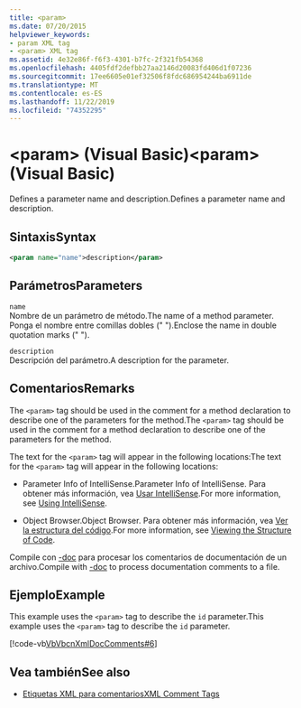 ```yaml
---
title: <param>
ms.date: 07/20/2015
helpviewer_keywords:
- param XML tag
- <param> XML tag
ms.assetid: 4e32e86f-f6f3-4301-b7fc-2f321fb54368
ms.openlocfilehash: 4405fdf2defbb27aa2146d20083fd406d1f07236
ms.sourcegitcommit: 17ee6605e01ef32506f8fdc686954244ba6911de
ms.translationtype: MT
ms.contentlocale: es-ES
ms.lasthandoff: 11/22/2019
ms.locfileid: "74352295"
---
```

# <a name="param-visual-basic"></a><span data-ttu-id="4dbd2-101">\<param> (Visual Basic)</span><span class="sxs-lookup"><span data-stu-id="4dbd2-101">\<param> (Visual Basic)</span></span>
<span data-ttu-id="4dbd2-102">Defines a parameter name and description.</span><span class="sxs-lookup"><span data-stu-id="4dbd2-102">Defines a parameter name and description.</span></span>  
  
## <a name="syntax"></a><span data-ttu-id="4dbd2-103">Sintaxis</span><span class="sxs-lookup"><span data-stu-id="4dbd2-103">Syntax</span></span>  
  
```xml  
<param name="name">description</param>  
```  
  
## <a name="parameters"></a><span data-ttu-id="4dbd2-104">Parámetros</span><span class="sxs-lookup"><span data-stu-id="4dbd2-104">Parameters</span></span>  
 `name`  
 <span data-ttu-id="4dbd2-105">Nombre de un parámetro de método.</span><span class="sxs-lookup"><span data-stu-id="4dbd2-105">The name of a method parameter.</span></span> <span data-ttu-id="4dbd2-106">Ponga el nombre entre comillas dobles (" ").</span><span class="sxs-lookup"><span data-stu-id="4dbd2-106">Enclose the name in double quotation marks (" ").</span></span>  
  
 `description`  
 <span data-ttu-id="4dbd2-107">Descripción del parámetro.</span><span class="sxs-lookup"><span data-stu-id="4dbd2-107">A description for the parameter.</span></span>  
  
## <a name="remarks"></a><span data-ttu-id="4dbd2-108">Comentarios</span><span class="sxs-lookup"><span data-stu-id="4dbd2-108">Remarks</span></span>  
 <span data-ttu-id="4dbd2-109">The `<param>` tag should be used in the comment for a method declaration to describe one of the parameters for the method.</span><span class="sxs-lookup"><span data-stu-id="4dbd2-109">The `<param>` tag should be used in the comment for a method declaration to describe one of the parameters for the method.</span></span>  
  
 <span data-ttu-id="4dbd2-110">The text for the `<param>` tag will appear in the following locations:</span><span class="sxs-lookup"><span data-stu-id="4dbd2-110">The text for the `<param>` tag will appear in the following locations:</span></span>  
  
- <span data-ttu-id="4dbd2-111">Parameter Info of IntelliSense.</span><span class="sxs-lookup"><span data-stu-id="4dbd2-111">Parameter Info of IntelliSense.</span></span> <span data-ttu-id="4dbd2-112">Para obtener más información, vea [Usar IntelliSense](/visualstudio/ide/using-intellisense).</span><span class="sxs-lookup"><span data-stu-id="4dbd2-112">For more information, see [Using IntelliSense](/visualstudio/ide/using-intellisense).</span></span>  
  
- <span data-ttu-id="4dbd2-113">Object Browser.</span><span class="sxs-lookup"><span data-stu-id="4dbd2-113">Object Browser.</span></span> <span data-ttu-id="4dbd2-114">Para obtener más información, vea [Ver la estructura del código](/visualstudio/ide/viewing-the-structure-of-code).</span><span class="sxs-lookup"><span data-stu-id="4dbd2-114">For more information, see [Viewing the Structure of Code](/visualstudio/ide/viewing-the-structure-of-code).</span></span>  
  
 <span data-ttu-id="4dbd2-115">Compile con [-doc](../../../visual-basic/reference/command-line-compiler/doc.md) para procesar los comentarios de documentación de un archivo.</span><span class="sxs-lookup"><span data-stu-id="4dbd2-115">Compile with [-doc](../../../visual-basic/reference/command-line-compiler/doc.md) to process documentation comments to a file.</span></span>  
  
## <a name="example"></a><span data-ttu-id="4dbd2-116">Ejemplo</span><span class="sxs-lookup"><span data-stu-id="4dbd2-116">Example</span></span>  
 <span data-ttu-id="4dbd2-117">This example uses the `<param>` tag to describe the `id` parameter.</span><span class="sxs-lookup"><span data-stu-id="4dbd2-117">This example uses the `<param>` tag to describe the `id` parameter.</span></span>  
  
 [!code-vb[VbVbcnXmlDocComments#6](~/samples/snippets/visualbasic/VS_Snippets_VBCSharp/VbVbcnXmlDocComments/VB/Class1.vb#6)]  
  
## <a name="see-also"></a><span data-ttu-id="4dbd2-118">Vea también</span><span class="sxs-lookup"><span data-stu-id="4dbd2-118">See also</span></span>

- [<span data-ttu-id="4dbd2-119">Etiquetas XML para comentarios</span><span class="sxs-lookup"><span data-stu-id="4dbd2-119">XML Comment Tags</span></span>](../../../visual-basic/language-reference/xmldoc/index.md)

